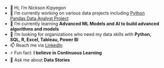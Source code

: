- 👋 Hi, I’m Nickson Kipyegon
- 🔭 I’m currently working on various data projects including [Python Pandas Data Analyst Project](https://github.com/NickTheDataAnalyst/Data-Correlatio)
- 🌱 I’m currently learning **Advanced ML Models and AI to build advanced algorithms and models**
- 🤝 I’m looking for organizations who need my data skills with **Python, SQL, R, Excel, Tableau, Power BI**
- 📫 Reach me via [LinkedIn](https://www.linkedin.com/in/nickson-kipyegon-data-analyst/)
- ⚡ Fun fact: **I believe in Continuous Learning**
- 💬 Ask me about **Data Stories**
<!---
nkipyegon17/nkipyegon17 is a ✨ special ✨ repository because its `README.md` (this file) appears on your GitHub profile.
You can click the Preview link to take a look at your changes.
--->
